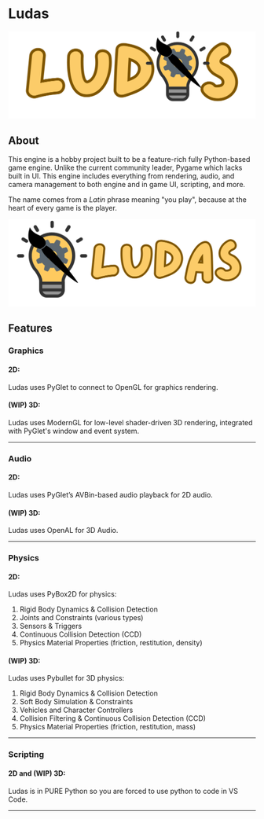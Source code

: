 # Ludas
![Logo with replaced A](https://github.com/XTCooper11/Ludas/blob/main/images/Ludas-replacedA.png)
## About
This engine is a hobby project built to be a feature-rich fully Python-based game engine. Unlike the current community leader, Pygame which lacks built in UI. This engine includes everything from rendering, audio, and camera management to both engine and in game UI, scripting, and more.

The name comes from a *Latin* phrase meaning "you play", because at the heart of every game is the player.

![Logo seperated](https://github.com/XTCooper11/Ludas/blob/main/images/logo%20and%20text%20seperated.png)

## Features

### Graphics
#### 2D:
 Ludas uses PyGlet to connect to OpenGL for graphics rendering.

#### (WIP) 3D:
 Ludas uses ModernGL for low-level shader-driven 3D rendering, integrated with PyGlet's window and event system.

---

### Audio

#### 2D:
Ludas uses PyGlet’s AVBin-based audio playback for 2D audio.

#### (WIP) 3D:
 Ludas uses OpenAL for 3D Audio.

---

### Physics

#### 2D:
 Ludas uses PyBox2D for physics:
1. Rigid Body Dynamics & Collision Detection
2. Joints and Constraints (various types)
3. Sensors & Triggers
4. Continuous Collision Detection (CCD)
5. Physics Material Properties (friction, restitution, density)

#### (WIP) 3D:
  Ludas uses Pybullet for 3D physics:
1. Rigid Body Dynamics & Collision Detection
2. Soft Body Simulation & Constraints
3. Vehicles and Character Controllers
4. Collision Filtering & Continuous Collision Detection (CCD)
5. Physics Material Properties (friction, restitution, mass)

---

### Scripting
#### 2D and (WIP) 3D:
Ludas is in PURE Python so you are forced to use python to code in VS Code.

---


